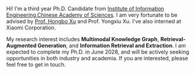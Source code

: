 
Hi! I'm a third year Ph.D. Candidate from [Institute of Information Engineering,Chinese Academy of Sciences](http://www.iie.cas.cn/). I am very fortunate to be advised by [Prof. Hongbo Xu](https://people.ucas.ac.cn/~0001857) and Prof. Yongxiu Xu. I’ve also interned at Xiaomi Corporation.

My research interest includes **Multimodal Knowledge Graph**, **Retrieval-Augmented Generation**, and **Information Retrieval and Extraction**. I am expected to complete my Ph.D. in June 2028, and will be actively seeking opportunities in both industry and academia. If you are interested, please feel free to get in touch.
